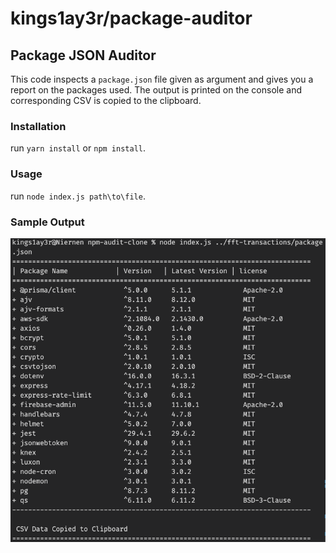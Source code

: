 # kings1ay3r/package-auditor
## Package JSON Auditor

This code inspects a `package.json` file given as argument and gives you a report on the packages used. The output is printed on the console and corresponding CSV is copied to the clipboard.
### Installation

run `yarn install` or `npm install`.

### Usage
run `node index.js path\to\file`.

### Sample Output
![Alt text](assets/sample-output.png)